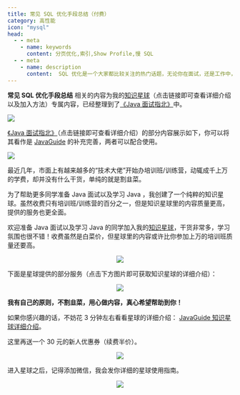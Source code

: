 ```yaml
---
title: 常见 SQL 优化手段总结（付费）
category: 高性能
icon: "mysql"
head:
  - - meta
    - name: keywords
      content: 分页优化,索引,Show Profile,慢 SQL
  - - meta
    - name: description
      content:  SQL 优化是一个大家都比较关注的热门话题，无论你在面试，还是工作中，都很有可能会遇到。如果某天你负责的某个线上接口，出现了性能问题，需要做优化。那么你首先想到的很有可能是优化 SQL 优化，因为它的改造成本相对于代码来说也要小得多。
---
```


**常见 SQL 优化手段总结** 相关的内容为我的[知识星球](https://javaguide.cn/about-the-author/zhishixingqiu-two-years.html)（点击链接即可查看详细介绍以及加入方法）专属内容，已经整理到了[《Java 面试指北》](https://javaguide.cn/zhuanlan/java-mian-shi-zhi-bei.html)中。

![](https://oss.javaguide.cn/javamianshizhibei/sql-optimization.png)

[《Java 面试指北》](https://javaguide.cn/zhuanlan/java-mian-shi-zhi-bei.html)（点击链接即可查看详细介绍）的部分内容展示如下，你可以将其看作是 [JavaGuide](https://javaguide.cn) 的补充完善，两者可以配合使用。

![](https://oss.javaguide.cn/xingqiu/image-20220304102536445.png)

最近几年，市面上有越来越多的“技术大佬”开始办培训班/训练营，动辄成千上万的学费，却并没有什么干货，单纯的就是割韭菜。

为了帮助更多同学准备 Java 面试以及学习 Java ，我创建了一个纯粹的知识星球。虽然收费只有培训班/训练营的百分之一，但是知识星球里的内容质量更高，提供的服务也更全面。

欢迎准备 Java 面试以及学习 Java 的同学加入我的[知识星球](https://javaguide.cn/about-the-author/zhishixingqiu-two-years.html)，干货非常多，学习氛围也很不错！收费虽然是白菜价，但星球里的内容或许比你参加上万的培训班质量还要高。

<div align="center">
  <a href="https://javaguide.cn/about-the-author/zhishixingqiu-two-years.html">
    <img src="https://oss.javaguide.cn/xingqiu/image-20220311203414600.png" style="margin: 0 auto; " />
  </a>
</div>

下面是星球提供的部分服务（点击下方图片即可获取知识星球的详细介绍）：

<div align="center">
  <a href="https://javaguide.cn/about-the-author/zhishixingqiu-two-years.html">
    <img src="https://oss.javaguide.cn/xingqiu/xingqiufuwu.png" style="margin: 0 auto; " />
  </a>
</div>

**我有自己的原则，不割韭菜，用心做内容，真心希望帮助到你！**

如果你感兴趣的话，不妨花 3 分钟左右看看星球的详细介绍： [JavaGuide 知识星球详细介绍](https://javaguide.cn/about-the-author/zhishixingqiu-two-years.html)。

这里再送一个 30 元的新人优惠券（续费半价）。

<div align="center">
  <a href="https://javaguide.cn/about-the-author/zhishixingqiu-two-years.html">
    <img src="https://oss.javaguide.cn/xingqiu/xingqiuyouhuijuanheyi.png" style="margin: 0 auto; " />
  </a>
</div>

进入星球之后，记得添加微信，我会发你详细的星球使用指南。

<div align="center">
  <a href="https://javaguide.cn/about-the-author/zhishixingqiu-two-years.html">
    <img src="https://oss.javaguide.cn/github/javaguide/IMG_3007.jpg" style="margin: 0 auto; " />
  </a>
</div>